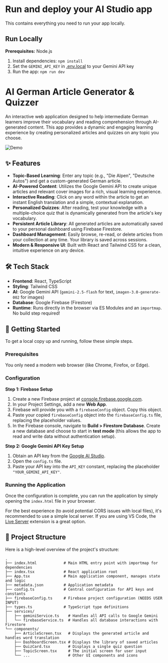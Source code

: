 # Run and deploy your AI Studio app

This contains everything you need to run your app locally.

## Run Locally

**Prerequisites:**  Node.js


1. Install dependencies:
   `npm install`
2. Set the `GEMINI_API_KEY` in [.env.local](.env.local) to your Gemini API key
3. Run the app:
   `npm run dev`

# AI German Article Generator & Quizzer

An interactive web application designed to help intermediate German learners improve their vocabulary and reading comprehension through AI-generated content. This app provides a dynamic and engaging learning experience by creating personalized articles and quizzes on any topic you choose.

![Demo](https://storage.googleapis.com/genai-assets/german-quiz-app.gif)

## ✨ Features

-   **Topic-Based Learning**: Enter any topic (e.g., "Die Alpen", "Deutsche Autos") and get a custom-generated German article.
-   **AI-Powered Content**: Utilizes the Google Gemini API to create unique articles and relevant cover images for a rich, visual learning experience.
-   **Interactive Reading**: Click on any word within the article to get an instant English translation and a simple, contextual explanation.
-   **Personalized Quizzes**: After reading, test your knowledge with a multiple-choice quiz that is dynamically generated from the article's key vocabulary.
-   **Persistent Article Library**: All generated articles are automatically saved to your personal dashboard using Firebase Firestore.
-   **Dashboard Management**: Easily browse, re-read, or delete articles from your collection at any time. Your library is saved across sessions.
-   **Modern & Responsive UI**: Built with React and Tailwind CSS for a clean, intuitive experience on any device.

## 🛠️ Tech Stack

-   **Frontend**: React, TypeScript
-   **Styling**: Tailwind CSS
-   **AI**: Google Gemini API (`gemini-2.5-flash` for text, `imagen-3.0-generate-002` for images)
-   **Database**: Google Firebase (Firestore)
-   **Runtime**: Runs directly in the browser via ES Modules and an `importmap`. No build step required!

## 🚀 Getting Started

To get a local copy up and running, follow these simple steps.

### Prerequisites

You only need a modern web browser (like Chrome, Firefox, or Edge).

### Configuration

**Step 1: Firebase Setup**

1.  Create a new Firebase project at [console.firebase.google.com](https://console.firebase.google.com/).
2.  In your Project Settings, add a new **Web App**.
3.  Firebase will provide you with a `firebaseConfig` object. Copy this object.
4.  Paste your copied `firebaseConfig` object into the `firebaseConfig.ts` file, replacing the placeholder values.
5.  In the Firebase console, navigate to **Build > Firestore Database**. Create a new database and choose to start in **test mode** (this allows the app to read and write data without authentication setup).

**Step 2: Google Gemini API Key Setup**

1.  Obtain an API key from the [Google AI Studio](https://aistudio.google.com/app/apikey).
2.  Open the `config.ts` file.
3.  Paste your API key into the `API_KEY` constant, replacing the placeholder `"YOUR_GEMINI_API_KEY"`.

### Running the Application

Once the configuration is complete, you can run the application by simply opening the `index.html` file in your browser.

For the best experience (to avoid potential CORS issues with local files), it's recommended to use a simple local server. If you are using VS Code, the [Live Server](https://marketplace.visualstudio.com/items?itemName=ritwickdey.LiveServer) extension is a great option.

## 📁 Project Structure

Here is a high-level overview of the project's structure:

```
.
├── index.html            # Main HTML entry point with importmap for dependencies
├── index.tsx             # React application root
├── App.tsx               # Main application component, manages state and logic
├── metadata.json         # Application metadata
├── config.ts             # Central configuration for API keys and constants
├── firebaseConfig.ts     # Firebase project configuration (NEEDS USER INPUT)
├── types.ts              # TypeScript type definitions
├── services/
│   ├── geminiService.ts    # Handles all API calls to Google Gemini
│   └── firebaseService.ts  # Handles all database interactions with Firestore
└── components/
    ├── ArticleScreen.tsx   # Displays the generated article and handles word translation
    ├── DashboardScreen.tsx # Displays the library of saved articles
    ├── QuizCard.tsx        # Displays a single quiz question
    ├── TopicScreen.tsx     # The initial screen for user input
    └── ...                 # Other UI components and icons
```

